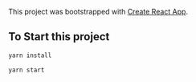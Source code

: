 This project was bootstrapped with [Create React App](https://github.com/facebookincubator/create-react-app).

## To Start this project

```sh
yarn install
```

```sh
yarn start
```

